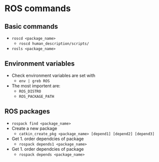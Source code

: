 # ROS commands
## Basic commands
- `roscd <package_name>`
  - `roscd human_description/scripts/`
- `rosls <package_name>`

## Environment variables
- Check environment variables are set with
  - `env | greb ROS`
- The most importent are:
  - `ROS_DISTRO`
  - `ROS_PACKAGE_PATH`
 
## ROS packages
- `rospack find <package_name>`
- Create a new package
  - `catkin_create_pkg <package_name> [depend1] [depend2] [depend3]`
- Get 1. order dependcies of package
  - `rospack depends1 <package_name>`
- Get 1. order dependcies of package
  - `rospack depends <package_name>`
